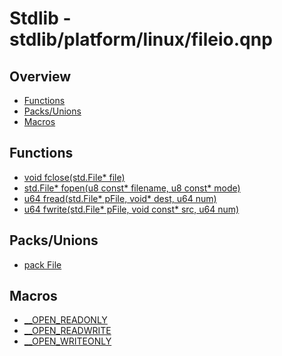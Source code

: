 
# Stdlib - stdlib/platform/linux/fileio.qnp

## Overview
 - [Functions](#functions)
 - [Packs/Unions](#packs-unions)
 - [Macros](#macros)


## Functions
 - [void fclose(std.File* file)]()
 - [std.File* fopen(u8 const* filename, u8 const* mode)]()
 - [u64 fread(std.File* pFile, void* dest, u64 num)]()
 - [u64 fwrite(std.File* pFile, void const* src, u64 num)]()

## Packs/Unions
 - [pack File]()

## Macros
 - [__OPEN_READONLY]()
 - [__OPEN_READWRITE]()
 - [__OPEN_WRITEONLY]()

